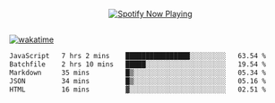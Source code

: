 

<p align="center">
  <a href="https://open.spotify.com/user/31ljmyymhthokwewwcd6dsdmvprm" target="_blank"><img src="https://novatorem-psi-rosy.vercel.app/api/spotify" alt="Spotify Now Playing"/></a>
</p>

##

[![wakatime](https://wakatime.com/badge/user/87646243-158a-4241-a3cb-668e1fa2dbb8.svg)](https://wakatime.com/@87646243-158a-4241-a3cb-668e1fa2dbb8)
<!--START_SECTION:waka-->

```txt
JavaScript   7 hrs 2 mins    ████████████████░░░░░░░░░   63.54 %
Batchfile    2 hrs 10 mins   █████░░░░░░░░░░░░░░░░░░░░   19.54 %
Markdown     35 mins         █▒░░░░░░░░░░░░░░░░░░░░░░░   05.34 %
JSON         34 mins         █▒░░░░░░░░░░░░░░░░░░░░░░░   05.16 %
HTML         16 mins         ▓░░░░░░░░░░░░░░░░░░░░░░░░   02.51 %
```

<!--END_SECTION:waka-->

